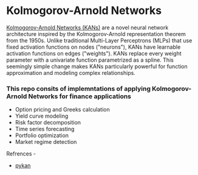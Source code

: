 # Kolmogorov-Arnold Networks

[Kolmogorov-Arnold Networks (KANs)](https://arxiv.org/abs/2404.19756) are a novel neural network architecture inspired by the Kolmogorov-Arnold representation theorem from the 1950s. Unlike traditional Multi-Layer Perceptrons (MLPs) that use fixed activation functions on nodes ("neurons"), KANs have learnable activation functions on edges ("weights"). KANs replace every weight parameter with a univariate function parametrized as a spline. This seemingly simple change makes KANs particularly powerful for function approximation and modeling complex relationships.


### This repo consits of implemntations of applying Kolmogorov-Arnold Networks for finance applications 
- Option pricing and Greeks calculation
- Yield curve modeling
- Risk factor decomposition
- Time series forecasting
- Portfolio optimization
- Market regime detection



Refrences - 
 - [pykan](https://github.com/KindXiaoming/pykan)